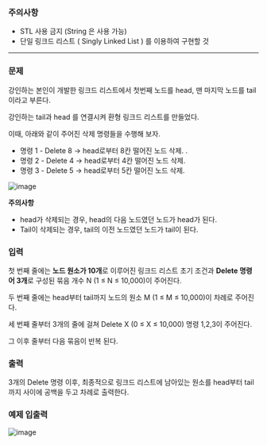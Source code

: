 ### 주의사항

- STL 사용 금지 (String 은 사용 가능)
- 단일 링크드 리스트 ( Singly Linked List ) 를 이용하여 구현할 것

---

### 문제

강인하는 본인이 개발한 링크드 리스트에서 첫번째 노드를 head, 맨 마지막 노드를 tail이라고 부른다.

강인하는 tail과 head 를 연결시켜 환형 링크드 리스트를 만들었다.

이때, 아래와 같이 주어진 삭제 명령들을 수행해 보자.

- 명령 1 - Delete 8 → head로부터 8칸 떨어진 노드 삭제. .
- 명령 2 - Delete 4 → head로부터 4칸 떨어진 노드 삭제.
- 명령 3 - Delete 5 → head로부터 5칸 떨어진 노드 삭제.

![image](https://github.com/pastjung/DataStructure/assets/87860163/d65a0683-3839-4008-919c-cfe6eddb8a85)

**주의사항**

- head가 삭제되는 경우, head의 다음 노드였던 노드가 head가 된다.
- Tail이 삭제되는 경우, tail의 이전 노드였던 노드가 tail이 된다.

### 입력

첫 번째 줄에는 **노드 원소가 10개**로 이루어진 링크드 리스트 초기 조건과 **Delete 명령어 3개**로 구성된 묶음 개수 N (1 ≤ N ≤ 10,000)이 주어진다.

두 번째 줄에는 head부터 tail까지 노드의 원소 M (1 ≤ M ≤ 10,000)이 차례로 주어진다.

세 번째 줄부터 3개의 줄에 걸쳐 Delete X (0 ≤ X ≤ 10,000) 명령 1,2,3이 주어진다.

그 이후 줄부터 다음 묶음이 반복 된다.

### 출력

3개의 Delete 명령 이후, 최종적으로 링크드 리스트에 남아있는 원소를 head부터 tail 까지 사이에 공백을 두고 차례로 출력한다.

### 예제 입출력
![image](https://github.com/pastjung/DataStructure/assets/87860163/c97192ae-1f7b-41f3-ad67-f8c336fd53ae)
